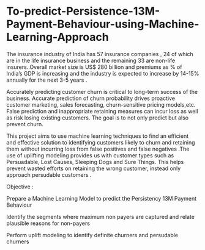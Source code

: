# To-predict-Persistence-13M-Payment-Behaviour-using-Machine-Learning-Approach

The insurance industry of India has 57 insurance companies , 24 of which are in the life insurance business and the remaining 33 are non-life insurers..Overall market size is US$ 280 billion and  premiums as % of India’s GDP is increasing and the industry is expected to increase by 14-15% annually for the next 3-5 years .

Accurately predicting customer churn is critical to long-term success of the business. Accurate prediction of churn probability drives proactive customer marketing, sales forecasting, churn-sensitive pricing models,etc. False prediction and inappropriate retaining measures can incur loss as well as risk losing existing customers. The goal is to not only predict but also prevent churn.

This project aims to use machine learning techniques to find an efficient and effective solution to identifying customers likely to churn and retaining them without incurring loss from false positives and false negatives .The use of uplifting modeling provides us with customer types such as Persuadable, Lost Causes, Sleeping Dogs and Sure Things. This helps prevent wasted efforts on retaining the wrong customer, instead only approach  persudable customers .


Objective :

Prepare a Machine Learning Model to predict the Persistency 13M Payment Behaviour

Identify the segments where maximum non payers are captured and relate plausible reasons for non-payers

Perform uplift modeling to identify definite churners and persudable churners
